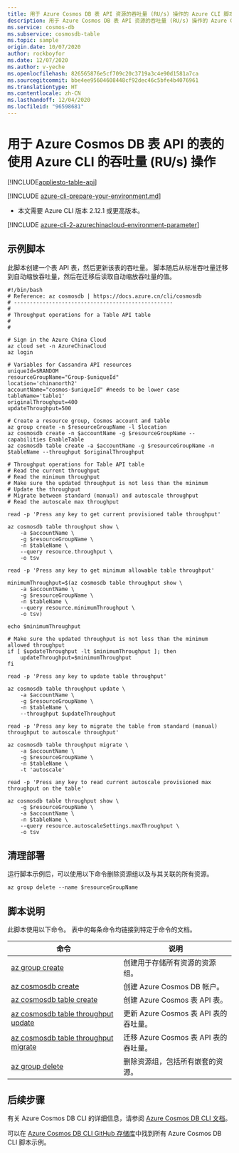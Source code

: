 ```yaml
---
title: 用于 Azure Cosmos DB 表 API 资源的吞吐量 (RU/s) 操作的 Azure CLI 脚本
description: 用于 Azure Cosmos DB 表 API 资源的吞吐量 (RU/s) 操作的 Azure CLI 脚本
ms.service: cosmos-db
ms.subservice: cosmosdb-table
ms.topic: sample
origin.date: 10/07/2020
author: rockboyfor
ms.date: 12/07/2020
ms.author: v-yeche
ms.openlocfilehash: 826565876e5cf709c20c3719a3c4e90d1581a7ca
ms.sourcegitcommit: bbe4ee95604608448cf92dec46c5bfe4b4076961
ms.translationtype: HT
ms.contentlocale: zh-CN
ms.lasthandoff: 12/04/2020
ms.locfileid: "96598681"
---
```

# <a name="throughput-rus-operations-with-azure-cli-for-a-table-for-azure-cosmos-db-table-api"></a>用于 Azure Cosmos DB 表 API 的表的使用 Azure CLI 的吞吐量 (RU/s) 操作
[!INCLUDE[appliesto-table-api](../../../includes/appliesto-table-api.md)]

[!INCLUDE [azure-cli-prepare-your-environment.md](../../../../../includes/azure-cli-prepare-your-environment.md)]

- 本文需要 Azure CLI 版本 2.12.1 或更高版本。

[!INCLUDE [azure-cli-2-azurechinacloud-environment-parameter](../../../../../includes/azure-cli-2-azurechinacloud-environment-parameter.md)]

## <a name="sample-script"></a>示例脚本

此脚本创建一个表 API 表，然后更新该表的吞吐量。 脚本随后从标准吞吐量迁移到自动缩放吞吐量，然后在迁移后读取自动缩放吞吐量的值。

```azurecli
#!/bin/bash
# Reference: az cosmosdb | https://docs.azure.cn/cli/cosmosdb
# --------------------------------------------------
#
# Throughput operations for a Table API table
#
#

# Sign in the Azure China Cloud
az cloud set -n AzureChinaCloud
az login

# Variables for Cassandra API resources
uniqueId=$RANDOM
resourceGroupName="Group-$uniqueId"
location='chinanorth2'
accountName="cosmos-$uniqueId" #needs to be lower case
tableName='table1'
originalThroughput=400
updateThroughput=500

# Create a resource group, Cosmos account and table
az group create -n $resourceGroupName -l $location
az cosmosdb create -n $accountName -g $resourceGroupName --capabilities EnableTable
az cosmosdb table create -a $accountName -g $resourceGroupName -n $tableName --throughput $originalThroughput

# Throughput operations for Table API table
# Read the current throughput
# Read the minimum throughput
# Make sure the updated throughput is not less than the minimum
# Update the throughput
# Migrate between standard (manual) and autoscale throughput
# Read the autoscale max throughput

read -p 'Press any key to get current provisioned table throughput'

az cosmosdb table throughput show \
    -a $accountName \
    -g $resourceGroupName \
    -n $tableName \
    --query resource.throughput \
    -o tsv

read -p 'Press any key to get minimum allowable table throughput'

minimumThroughput=$(az cosmosdb table throughput show \
    -a $accountName \
    -g $resourceGroupName \
    -n $tableName \
    --query resource.minimumThroughput \
    -o tsv)

echo $minimumThroughput

# Make sure the updated throughput is not less than the minimum allowed throughput
if [ $updateThroughput -lt $minimumThroughput ]; then
    updateThroughput=$minimumThroughput
fi

read -p 'Press any key to update table throughput'

az cosmosdb table throughput update \
    -a $accountName \
    -g $resourceGroupName \
    -n $tableName \
    --throughput $updateThroughput

read -p 'Press any key to migrate the table from standard (manual) throughput to autoscale throughput'

az cosmosdb table throughput migrate \
    -a $accountName \
    -g $resourceGroupName \
    -n $tableName \
    -t 'autoscale'

read -p 'Press any key to read current autoscale provisioned max throughput on the table'

az cosmosdb table throughput show \
    -g $resourceGroupName \
    -a $accountName \
    -n $tableName \
    --query resource.autoscaleSettings.maxThroughput \
    -o tsv

```

## <a name="clean-up-deployment"></a>清理部署

运行脚本示例后，可以使用以下命令删除资源组以及与其关联的所有资源。

```azurecli
az group delete --name $resourceGroupName
```

## <a name="script-explanation"></a>脚本说明

此脚本使用以下命令。 表中的每条命令均链接到特定于命令的文档。

| 命令 | 说明 |
|---|---|
| [az group create](https://docs.azure.cn/cli/group#az_group_create) | 创建用于存储所有资源的资源组。 |
| [az cosmosdb create](https://docs.azure.cn/cli/cosmosdb#az_cosmosdb_create) | 创建 Azure Cosmos DB 帐户。 |
| [az cosmosdb table create](https://docs.azure.cn/cli/cosmosdb/table#az_cosmosdb_table_create) | 创建 Azure Cosmos 表 API 表。 |
| [az cosmosdb table throughput update](https://docs.azure.cn/cli/cosmosdb/table/throughput#az_cosmosdb_table_throughput_update) | 更新 Azure Cosmos 表 API 表的吞吐量。 |
| [az cosmosdb table throughput migrate](https://docs.azure.cn/cli/cosmosdb/table/throughput#az_cosmosdb_table_throughput_migrate) | 迁移 Azure Cosmos 表 API 表的吞吐量。 |
| [az group delete](https://docs.azure.cn/cli/group#az_group_delete) | 删除资源组，包括所有嵌套的资源。 |

## <a name="next-steps"></a>后续步骤

有关 Azure Cosmos DB CLI 的详细信息，请参阅 [Azure Cosmos DB CLI 文档](https://docs.azure.cn/cli/cosmosdb)。

可以在 [Azure Cosmos DB CLI GitHub 存储库](https://github.com/Azure-Samples/azure-cli-samples/tree/master/cosmosdb)中找到所有 Azure Cosmos DB CLI 脚本示例。

<!-- Update_Description: update meta properties, wording update, update link -->
